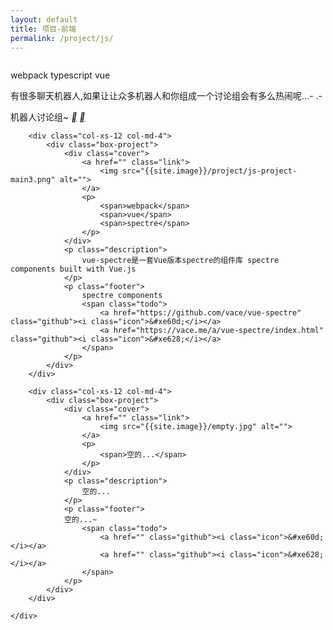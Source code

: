 ```yaml
---
layout: default
title: 项目-前端
permalink: /project/js/
---
```


<div class="project-list container-fluid">
	<div class="row">
		<div class="col-xs-12 col-md-4">
			<div class="box-project">
				<div class="cover">
					<a href="http://o4e068rzf.qnssl.com/rebot-chat/index.html" class="link">
						<img src="{{site.image}}/project/js-project-main2.jpeg" alt="">
					</a>
					<p>
						<span>webpack</span>
						<span>typescript</span>
						<span>vue</span>
					</p>
				</div>
				<p class="description">
					有很多聊天机器人,如果让让众多机器人和你组成一个讨论组会有多么热闹呢...- .-
				</p>
				<p class="footer">
				机器人讨论组~
					<span class="todo">
						<a href="https://github.com/vace/robotChatter" class="github"><i class="icon">&#xe60d;</i></a>
						<a href="http://o4e068rzf.qnssl.com/rebot-chat/index.html" class="github"><i class="icon">&#xe628;</i></a>
					</span>
				</p>
			</div>
		</div>

		
		<div class="col-xs-12 col-md-4">
			<div class="box-project">
				<div class="cover">
					<a href="" class="link">
						<img src="{{site.image}}/project/js-project-main3.png" alt="">
					</a>
					<p>
						<span>webpack</span>
						<span>vue</span>
						<span>spectre</span>
					</p>
				</div>
				<p class="description">
					vue-spectre是一套Vue版本spectre的组件库 spectre components built with Vue.js
				</p>
				<p class="footer">
					spectre components
					<span class="todo">
						<a href="https://github.com/vace/vue-spectre" class="github"><i class="icon">&#xe60d;</i></a>
						<a href="https://vace.me/a/vue-spectre/index.html" class="github"><i class="icon">&#xe628;</i></a>
					</span>
				</p>
			</div>
		</div>

		<div class="col-xs-12 col-md-4">
			<div class="box-project">
				<div class="cover">
					<a href="" class="link">
						<img src="{{site.image}}/empty.jpg" alt="">
					</a>
					<p>
						<span>空的...</span>
					</p>
				</div>
				<p class="description">
					空的...
				</p>
				<p class="footer">
				空的...~
					<span class="todo">
						<a href="" class="github"><i class="icon">&#xe60d;</i></a>
						<a href="" class="github"><i class="icon">&#xe628;</i></a>
					</span>
				</p>
			</div>
		</div>

	</div>
</div>